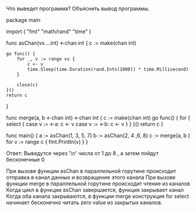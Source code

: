 Что выведет программа? Объяснить вывод программы.

package main

import (
    "fmt"
    "math/rand"
    "time"
)

func asChan(vs ...int) <-chan int {
    c := make(chan int)

    go func() {
        for _, v := range vs {
            c <- v
            time.Sleep(time.Duration(rand.Intn(1000)) * time.Millisecond)
        }

        close(c)
    }()
    return c
}

func merge(a, b <-chan int) <-chan int {
    c := make(chan int) 
    go func() {
        for {
            select {
                case v := <-a:
                    c <- v
                case v := <-b:
                    c <- v 
            } 
        }
    }()
    return c
}

func main() {
    a := asChan(1, 3, 5, 7)
    b := asChan(2, 4 ,6, 8)
    c := merge(a, b )
    for v := range c {
        fmt.Println(v)
    }
}

Ответ: Выведутся через '\n' числа от 1 до 8 , а затем пойдут бесконечные 0

При вызове функции asChan в параллельной горутине происходит отправка в канал данных и возвращение этого канала При вызове функции merge в параллельной горутине происходит чтение из каналов Когда цикл в функции asChan завершается, функция закрывает канал Когда оба канала закрываются, в функции merge конструкция for select начинает бесконечно читать zero value из закрытых каналов.